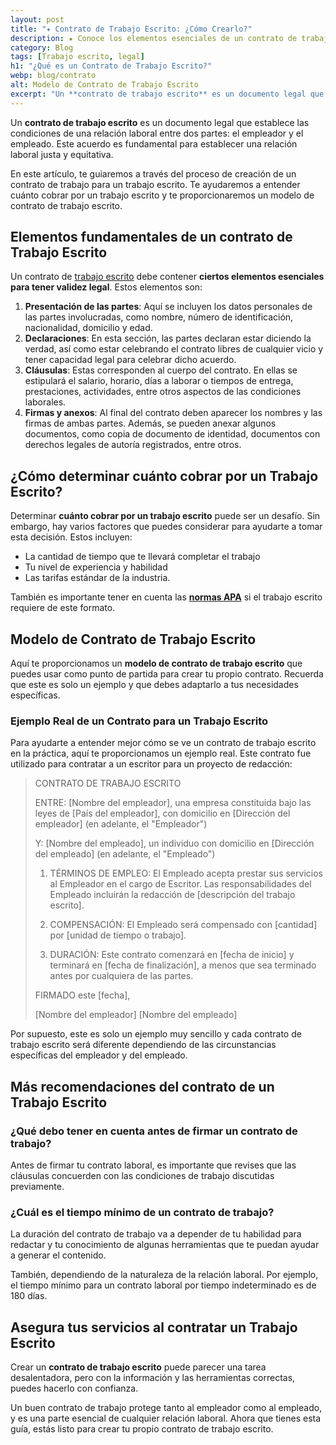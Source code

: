 ```yaml
---
layout: post
title: "✦ Contrato de Trabajo Escrito: ¿Cómo Crearlo?"
description: ★ Conoce los elementos esenciales de un contrato de trabajo escrito. ¡Visita nuestro sitio para más detalles!
category: Blog
tags: [Trabajo escrito, legal]
h1: "¿Qué es un Contrato de Trabajo Escrito?"
webp: blog/contrato
alt: Modelo de Contrato de Trabajo Escrito
excerpt: "Un **contrato de trabajo escrito** es un documento legal que establece las condiciones de una relación laboral entre dos partes. Aprende cómo hacerlo"
---
```

Un **contrato de trabajo escrito** es un documento legal que establece las condiciones de una relación laboral entre dos partes: el empleador y el empleado. Este acuerdo es fundamental para establecer una relación laboral justa y equitativa.

En este artículo, te guiaremos a través del proceso de creación de un contrato de trabajo para un trabajo escrito. Te ayudaremos a entender cuánto cobrar por un trabajo escrito y te proporcionaremos un modelo de contrato de trabajo escrito.

## Elementos fundamentales de un contrato de Trabajo Escrito

Un contrato de [trabajo escrito](/) debe contener **ciertos elementos esenciales para tener validez legal**. Estos elementos son:

1. **Presentación de las partes**: Aquí se incluyen los datos personales de las partes involucradas, como nombre, número de identificación, nacionalidad, domicilio y edad.
2. **Declaraciones**: En esta sección, las partes declaran estar diciendo la verdad, así como estar celebrando el contrato libres de cualquier vicio y tener capacidad legal para celebrar dicho acuerdo.
3. **Cláusulas**: Estas corresponden al cuerpo del contrato. En ellas se estipulará el salario, horario, días a laborar o tiempos de entrega, prestaciones, actividades, entre otros aspectos de las condiciones laborales.
4. **Firmas y anexos**: Al final del contrato deben aparecer los nombres y las firmas de ambas partes. Además, se pueden anexar algunos documentos, como copia de documento de identidad, documentos con derechos legales de autoría registrados, entre otros.

## ¿Cómo determinar cuánto cobrar por un Trabajo Escrito?

Determinar **cuánto cobrar por un trabajo escrito** puede ser un desafío. Sin embargo, hay varios factores que puedes considerar para ayudarte a tomar esta decisión. Estos incluyen:

* La cantidad de tiempo que te llevará completar el trabajo
* Tu nivel de experiencia y habilidad
* Las tarifas estándar de la industria.

También es importante tener en cuenta las **[normas APA]({{'normas-apa'|relative_url}} "Normas APA")** si el trabajo escrito requiere de este formato.

## Modelo de Contrato de Trabajo Escrito

Aquí te proporcionamos un **modelo de contrato de trabajo escrito** que puedes usar como punto de partida para crear tu propio contrato. Recuerda que este es solo un ejemplo y que debes adaptarlo a tus necesidades específicas.

### Ejemplo Real de un Contrato para un Trabajo Escrito

Para ayudarte a entender mejor cómo se ve un contrato de trabajo escrito en la práctica, aquí te proporcionamos un ejemplo real. Este contrato fue utilizado para contratar a un escritor para un proyecto de redacción:

>CONTRATO DE TRABAJO ESCRITO
>
>ENTRE: [Nombre del empleador], una empresa constituida bajo las leyes de [País del empleador], con domicilio en [Dirección del empleador] (en adelante, el "Empleador")
>
>Y: [Nombre del empleado], un individuo con domicilio en [Dirección del empleado] (en adelante, el "Empleado")
>
>1. TÉRMINOS DE EMPLEO: El Empleado acepta prestar sus servicios al Empleador en el cargo de Escritor. Las responsabilidades del Empleado incluirán la redacción de [descripción del trabajo escrito].
>
>2. COMPENSACIÓN: El Empleado será compensado con [cantidad] por [unidad de tiempo o trabajo].
>
>3. DURACIÓN: Este contrato comenzará en [fecha de inicio] y terminará en [fecha de finalización], a menos que sea terminado antes por cualquiera de las partes.
>
>FIRMADO este [fecha],
>
>[Nombre del empleador]     [Nombre del empleado]

Por supuesto, este es solo un ejemplo muy sencillo y cada contrato de trabajo escrito será diferente dependiendo de las circunstancias específicas del empleador y del empleado.

## Más recomendaciones del contrato de un Trabajo Escrito

### ¿Qué debo tener en cuenta antes de firmar un contrato de trabajo?

Antes de firmar tu contrato laboral, es importante que revises que las cláusulas concuerden con las condiciones de trabajo discutidas previamente.

### ¿Cuál es el tiempo mínimo de un contrato de trabajo?

La duración del contrato de trabajo va a depender de tu habilidad para redactar y tu conocimiento de algunas herramientas que te puedan ayudar a generar el contenido.

También, dependiendo de la naturaleza de la relación laboral. Por ejemplo, el tiempo mínimo para un contrato laboral por tiempo indeterminado es de 180 días.

## Asegura tus servicios al contratar un Trabajo Escrito

Crear un **contrato de trabajo escrito** puede parecer una tarea desalentadora, pero con la información y las herramientas correctas, puedes hacerlo con confianza.

Un buen contrato de trabajo protege tanto al empleador como al empleado, y es una parte esencial de cualquier relación laboral. Ahora que tienes esta guía, estás listo para crear tu propio contrato de trabajo escrito.
